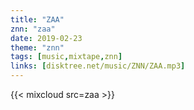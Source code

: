 ```yaml
---
title: "ZAA"
znn: "zaa"
date: 2019-02-23
theme: "znn"
tags: [music,mixtape,znn]
links: [disktree.net/music/ZNN/ZAA.mp3]
---
```

{{< mixcloud src=zaa >}}

